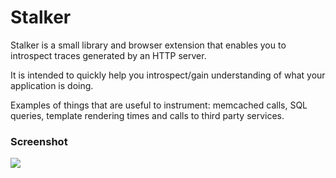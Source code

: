 # Stalker

Stalker is a small library and browser extension that enables you to introspect traces
generated by an HTTP server.

It is intended to quickly help you introspect/gain understanding of what your application
is doing. 

Examples of things that are useful to instrument:
memcached calls, SQL queries, template rendering times and calls to third party services.

### Screenshot
<img src="https://raw.github.com/cgbystrom/stalker/master/chrome_extension/images/stalker_screenshot.png">
